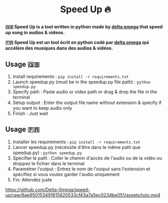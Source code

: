 # <p align="center">Speed Up 🔥</p>
  
**:uk: Speed Up is a tool written in python made by [delta omega](https://dsc.gg/delta-omega) that speed up song in audios & videos.**

**:fr: Speed Up est un tool écrit en python codé par [delta omega](https://dsc.gg/delta-omega) qui accélère des musiques dans des audios & vidéos.**

## Usage :gb:
1. Install requirements : `pip install -r requirements.txt`
2. Launch speedup.py  (must be in the speedup.py file path) : `python speedup.py`
3. Specify path : Paste audio or video path or drag & drop the file in the terminal
4. Setup output : Enter the output file name without extension & specify if you want to keep audio only
5. Finish : Just wait

## Usage :fr:
1. Installer les requirements : `pip install -r requirements.txt`
2. Lancer speedup.py  (nécéssite d'être dans le même path que speedup.py) : `python speedup.py`
3. Spécifier le path : Coller le chemin d'accès de l'audio ou de la vidéo ou droppez le fichier dans le terminal 
4. Paramétrer l'output : Entrez le nom de l'output sans l'extension et spécifiez si vous voulez garder l'audio uniquement
5. Fin: Attendez juste


https://github.com/Delta-0mega/speed-up/raw/6ae950153491815820533cf43a7a5ec0234be051/assets/tuto.mp4
